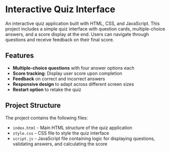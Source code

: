 
# Interactive Quiz Interface
An interactive quiz application built with HTML, CSS, and JavaScript. This project includes a simple quiz interface with question cards, multiple-choice answers, and a score display at the end. Users can navigate through questions and receive feedback on their final score.

## Features

- **Multiple-choice questions** with four answer options each
- **Score tracking**: Display user score upon completion
- **Feedback** on correct and incorrect answers
- **Responsive design** to adapt across different screen sizes
- **Restart option** to retake the quiz

## Project Structure

The project contains the following files:

- `index.html` - Main HTML structure of the quiz application
- `style.css` - CSS file to style the quiz interface
- `script.js` - JavaScript file containing logic for displaying questions, validating answers, and calculating the score 
